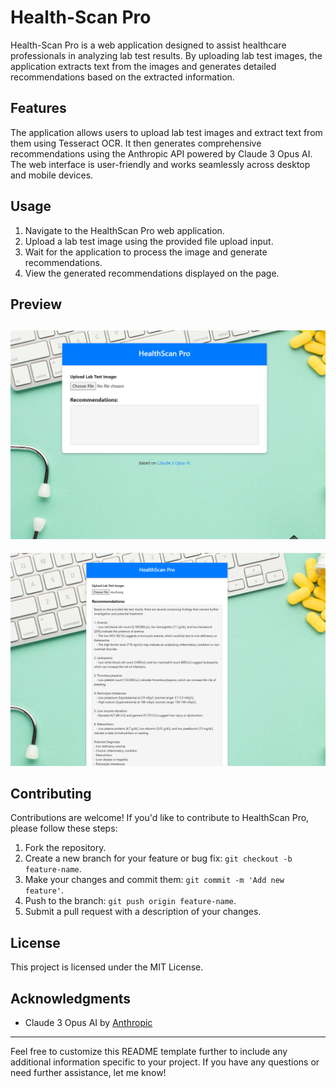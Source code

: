 # Health-Scan Pro

Health-Scan Pro is a web application designed to assist healthcare professionals in analyzing lab test results. By uploading lab test images, the application extracts text from the images and generates detailed recommendations based on the extracted information.

## Features

The application allows users to upload lab test images and extract text from them using Tesseract OCR. It then generates comprehensive recommendations using the Anthropic API powered by Claude 3 Opus AI. The web interface is user-friendly and works seamlessly across desktop and mobile devices.
  
## Usage

1. Navigate to the HealthScan Pro web application.
2. Upload a lab test image using the provided file upload input.
3. Wait for the application to process the image and generate recommendations.
4. View the generated recommendations displayed on the page.

## Preview

![Image 1](image1.png)
---
![Image 2](image2.png)

## Contributing

Contributions are welcome! If you'd like to contribute to HealthScan Pro, please follow these steps:

1. Fork the repository.
2. Create a new branch for your feature or bug fix: `git checkout -b feature-name`.
3. Make your changes and commit them: `git commit -m 'Add new feature'`.
4. Push to the branch: `git push origin feature-name`.
5. Submit a pull request with a description of your changes.

## License

This project is licensed under the MIT License.

## Acknowledgments

- Claude 3 Opus AI by [Anthropic](https://claude.ai/chats)

---

Feel free to customize this README template further to include any additional information specific to your project. If you have any questions or need further assistance, let me know!

